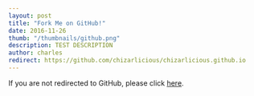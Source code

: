 ```yaml
---
layout: post
title: "Fork Me on GitHub!"
date: 2016-11-26
thumb: "/thumbnails/github.png"
description: TEST DESCRIPTION
author: charles
redirect: https://github.com/chizarlicious/chizarlicious.github.io
---
```





If you are not redirected to GitHub, please click [here](https://github.com/chizarlicious/chizarlicious.github.io).
